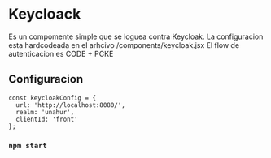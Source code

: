 # Keycloack

Es un compomente simple que se loguea contra Keycloak. La configuracion esta hardcodeada en el arhcivo /components/keycloak.jsx El flow de autenticacion es CODE + PCKE

## Configuracion 

```
const keycloakConfig = {
  url: 'http://localhost:8080/',
  realm: 'unahur',
  clientId: 'front'
};
```

### `npm start`



